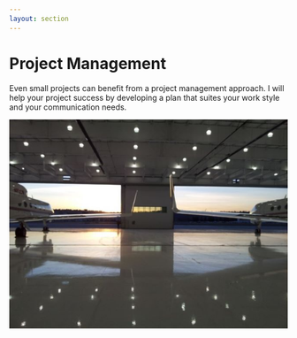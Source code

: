 ```yaml
---
layout: section
---
```


# Project Management

Even small projects can benefit from a project management approach.  I will help your project success by developing a plan that suites your work style and your communication needs.

![New Hangar Project](static\img\ProjectHangar.jpg)